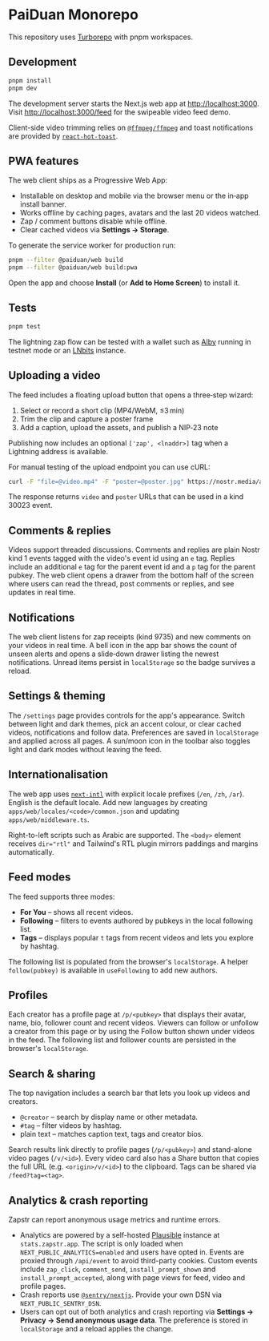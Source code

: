 # PaiDuan Monorepo

This repository uses [Turborepo](https://turbo.build) with pnpm workspaces.

## Development

```bash
pnpm install
pnpm dev
```

The development server starts the Next.js web app at <http://localhost:3000>.
Visit <http://localhost:3000/feed> for the swipeable video feed demo.

Client-side video trimming relies on [`@ffmpeg/ffmpeg`](https://github.com/ffmpegwasm/ffmpeg.wasm) and toast notifications are provided by [`react-hot-toast`](https://react-hot-toast.com/).

## PWA features

The web client ships as a Progressive Web App:

- Installable on desktop and mobile via the browser menu or the in‑app install banner.
- Works offline by caching pages, avatars and the last 20 videos watched.
- Zap / comment buttons disable while offline.
- Clear cached videos via **Settings → Storage**.

To generate the service worker for production run:

```bash
pnpm --filter @paiduan/web build
pnpm --filter @paiduan/web build:pwa
```

Open the app and choose **Install** (or **Add to Home Screen**) to install it.

## Tests

```bash
pnpm test
```

The lightning zap flow can be tested with a wallet such as [Alby](https://getalby.com) running in testnet mode or an [LNbits](https://lnbits.com) instance.

## Uploading a video

The feed includes a floating upload button that opens a three‑step wizard:

1. Select or record a short clip (MP4/WebM, ≤3 min)
2. Trim the clip and capture a poster frame
3. Add a caption, upload the assets, and publish a NIP‑23 note

Publishing now includes an optional `['zap', <lnaddr>]` tag when a Lightning address is available.

For manual testing of the upload endpoint you can use cURL:

```bash
curl -F "file=@video.mp4" -F "poster=@poster.jpg" https://nostr.media/api/upload
```

The response returns `video` and `poster` URLs that can be used in a kind 30023 event.

## Comments & replies

Videos support threaded discussions. Comments and replies are plain Nostr kind 1
events tagged with the video's event id using an `e` tag. Replies include an
additional `e` tag for the parent event id and a `p` tag for the parent
pubkey. The web client opens a drawer from the bottom half of the screen where
users can read the thread, post comments or replies, and see updates in real
time.

## Notifications

The web client listens for zap receipts (kind 9735) and new comments on your
videos in real time. A bell icon in the app bar shows the count of unseen
alerts and opens a slide‑down drawer listing the newest notifications. Unread
items persist in `localStorage` so the badge survives a reload.

## Settings & theming

The `/settings` page provides controls for the app's appearance. Switch between
light and dark themes, pick an accent colour, or clear cached videos,
notifications and follow data. Preferences are saved in `localStorage` and
applied across all pages. A sun/moon icon in the toolbar also toggles light and
dark modes without leaving the feed.

## Internationalisation

The web app uses [`next-intl`](https://next-intl-docs.vercel.app/) with explicit
locale prefixes (`/en`, `/zh`, `/ar`). English is the default locale. Add new
languages by creating `apps/web/locales/<code>/common.json` and updating
`apps/web/middleware.ts`.

Right-to-left scripts such as Arabic are supported. The `<body>` element
receives `dir="rtl"` and Tailwind's RTL plugin mirrors paddings and margins
automatically.

## Feed modes

The feed supports three modes:

- **For You** – shows all recent videos.
- **Following** – filters to events authored by pubkeys in the local following list.
- **Tags** – displays popular `t` tags from recent videos and lets you explore by hashtag.

The following list is populated from the browser's `localStorage`. A helper
`follow(pubkey)` is available in `useFollowing` to add new authors.

## Profiles

Each creator has a profile page at `/p/<pubkey>` that displays their avatar,
name, bio, follower count and recent videos. Viewers can follow or unfollow a
creator from this page or by using the Follow button shown under videos in the
feed. The following list and follower counts are persisted in the browser's
`localStorage`.

## Search & sharing

The top navigation includes a search bar that lets you look up videos and creators.

- `@creator` – search by display name or other metadata.
- `#tag` – filter videos by hashtag.
- plain text – matches caption text, tags and creator bios.

Search results link directly to profile pages (`/p/<pubkey>`) and stand-alone
video pages (`/v/<id>`). Every video card also has a Share button that copies
the full URL (e.g. `<origin>/v/<id>`) to the clipboard. Tags can be shared via
`/feed?tag=<tag>`.

## Analytics & crash reporting

Zapstr can report anonymous usage metrics and runtime errors.

- Analytics are powered by a self-hosted [Plausible](https://plausible.io) instance at `stats.zapstr.app`.
  The script is only loaded when `NEXT_PUBLIC_ANALYTICS=enabled` and users have opted in.
  Events are proxied through `/api/event` to avoid third-party cookies. Custom events include `zap_click`,
  `comment_send`, `install_prompt_shown` and `install_prompt_accepted`, along with page views for feed,
  video and profile pages.
- Crash reports use [`@sentry/nextjs`](https://docs.sentry.io/platforms/javascript/guides/nextjs/). Provide your own DSN via `NEXT_PUBLIC_SENTRY_DSN`.
- Users can opt out of both analytics and crash reporting via **Settings → Privacy → Send anonymous usage data**.
  The preference is stored in `localStorage` and a reload applies the change.
